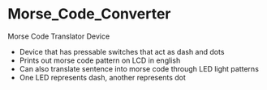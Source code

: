 # Morse_Code_Converter

Morse Code Translator Device
   - Device that has pressable switches that act as dash and dots
   -  Prints out morse code pattern on LCD in english
   - Can also translate sentence into morse code through LED light patterns
   - One LED represents dash, another represents dot
